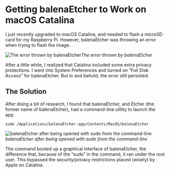 
# Getting balenaEtcher to Work on macOS Catalina

I just recently upgraded to macOS Catalina, and needed to flash a microSD card for my Raspberry Pi. However, balenaEtcher was throwing an error when trying to flash the image.

![The error thrown by balenaEtcher](https://cdn-images-1.medium.com/max/3648/1*BBIgFjFdgiWAvFkTXWsHAA.png)*The error thrown by balenaEtcher*

After a little while, I realized that Catalina included some extra privacy protections. I went into System Preferences and turned on “Full Disk Access” for balenaEtcher. But lo and behold, the error still persisted.

## The Solution

After doing a bit of research, I found that balenaEtcher, and Etcher (the former name of balenaEtcher), had a command-line utility to launch the app.

    sudo /Applications/balenaEtcher.app/Contents/MacOS/balenaEtcher

![balenaEtcher after being opened with *sudo* from the command-line](https://cdn-images-1.medium.com/max/3648/1*xRyR7ulL5DQrqO88cWaEOQ.png)*balenaEtcher after being opened with *sudo* from the command-line*

The command booted up a graphical interface of balenaEtcher, the difference that, because of the “sudo” in the command, it ran under the root user. This bypassed the security/privacy restrictions placed (wisely) by Apple on Catalina.

